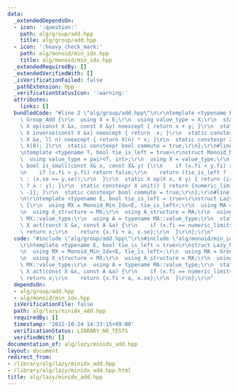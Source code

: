 ```yaml
---
data:
  _extendedDependsOn:
  - icon: ':question:'
    path: alg/group/add.hpp
    title: alg/group/add.hpp
  - icon: ':heavy_check_mark:'
    path: alg/monoid/min_idx.hpp
    title: alg/monoid/min_idx.hpp
  _extendedRequiredBy: []
  _extendedVerifiedWith: []
  _isVerificationFailed: false
  _pathExtension: hpp
  _verificationStatusIcon: ':warning:'
  attributes:
    links: []
  bundledCode: "#line 2 \"alg/group/add.hpp\"\n\r\ntemplate <typename E>\r\nstruct\
    \ Group_Add {\r\n  using X = E;\r\n  using value_type = X;\r\n  static constexpr\
    \ X op(const X &x, const X &y) noexcept { return x + y; }\r\n  static constexpr\
    \ X inverse(const X &x) noexcept { return -x; }\r\n  static constexpr X power(const\
    \ X &x, ll n) noexcept { return X(n) * x; }\r\n  static constexpr X unit() { return\
    \ X(0); }\r\n  static constexpr bool commute = true;\r\n};\r\n#line 1 \"alg/monoid/min_idx.hpp\"\
    \ntemplate <typename T, bool tie_is_left = true>\r\nstruct Monoid_Min_Idx {\r\n\
    \  using value_type = pair<T, int>;\r\n  using X = value_type;\r\n  static constexpr\
    \ bool is_small(const X& x, const X& y) {\r\n    if (x.fi < y.fi) return true;\r\
    \n    if (x.fi > y.fi) return false;\r\n    return (tie_is_left ? (x.se < y.se)\
    \ : (x.se >= y.se));\r\n  }\r\n  static X op(X x, X y) { return (is_small(x, y)\
    \ ? x : y); }\r\n  static constexpr X unit() { return {numeric_limits<T>::max(),\
    \ -1}; }\r\n  static constexpr bool commute = true;\r\n};\r\n#line 3 \"alg/lazy/minidx_add.hpp\"\
    \n\r\ntemplate <typename E, bool tie_is_left = true>\r\nstruct Lazy_MinIdx_Add\
    \ {\r\n  using MX = Monoid_Min_Idx<E, tie_is_left>;\r\n  using MA = Group_Add<E>;\r\
    \n  using X_structure = MX;\r\n  using A_structure = MA;\r\n  using X = typename\
    \ MX::value_type;\r\n  using A = typename MA::value_type;\r\n  static constexpr\
    \ X act(const X &x, const A &a) {\r\n    if (x.fi == numeric_limits<E>::max())\
    \ return x;\r\n    return {x.fi + a, x.se};\r\n  }\r\n};\r\n"
  code: "#include \"alg/group/add.hpp\"\r\n#include \"alg/monoid/min_idx.hpp\"\r\n\
    \r\ntemplate <typename E, bool tie_is_left = true>\r\nstruct Lazy_MinIdx_Add {\r\
    \n  using MX = Monoid_Min_Idx<E, tie_is_left>;\r\n  using MA = Group_Add<E>;\r\
    \n  using X_structure = MX;\r\n  using A_structure = MA;\r\n  using X = typename\
    \ MX::value_type;\r\n  using A = typename MA::value_type;\r\n  static constexpr\
    \ X act(const X &x, const A &a) {\r\n    if (x.fi == numeric_limits<E>::max())\
    \ return x;\r\n    return {x.fi + a, x.se};\r\n  }\r\n};\r\n"
  dependsOn:
  - alg/group/add.hpp
  - alg/monoid/min_idx.hpp
  isVerificationFile: false
  path: alg/lazy/minidx_add.hpp
  requiredBy: []
  timestamp: '2022-10-24 14:33:15+09:00'
  verificationStatus: LIBRARY_NO_TESTS
  verifiedWith: []
documentation_of: alg/lazy/minidx_add.hpp
layout: document
redirect_from:
- /library/alg/lazy/minidx_add.hpp
- /library/alg/lazy/minidx_add.hpp.html
title: alg/lazy/minidx_add.hpp
---
```

